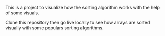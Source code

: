 This is a project to visualize how the sorting algorithm works with the help of some visuals.

Clone this repository then go live locally to see how arrays are sorted visually with some populars sorting algorithms.